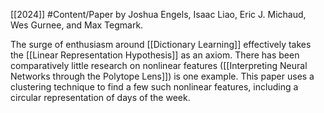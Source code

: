 [[2024]] #Content/Paper by Joshua Engels, Isaac Liao, Eric J. Michaud, Wes Gurnee, and Max Tegmark.

The surge of enthusiasm around [[Dictionary Learning]] effectively takes the [[Linear Representation Hypothesis]] as an axiom. There has been comparatively little research on nonlinear features ([[Interpreting Neural Networks through the Polytope Lens]]) is one example. This paper uses a clustering technique to find a few such nonlinear features, including a circular representation of days of the week.
